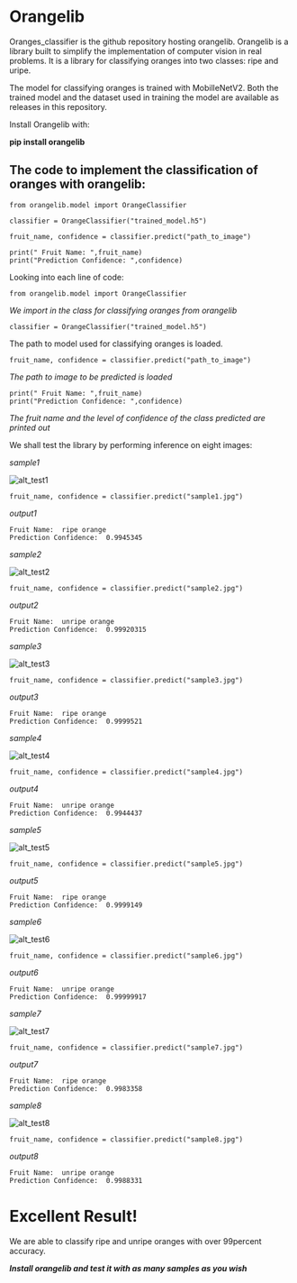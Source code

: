 # Orangelib

Oranges_classifier is the github repository hosting orangelib. Orangelib is a library built to simplify the implementation of computer vision in real problems. It is a library for classifying oranges into two classes: ripe and uripe. 

The model for classifying oranges is trained with MobilleNetV2. Both the trained model and the dataset used in training the model are available as releases in this repository.

Install Orangelib with:

**pip install orangelib**

## The code to implement the classification of oranges with orangelib:
```
from orangelib.model import OrangeClassifier

classifier = OrangeClassifier("trained_model.h5")

fruit_name, confidence = classifier.predict("path_to_image")

print(" Fruit Name: ",fruit_name)
print("Prediction Confidence: ",confidence)
```
Looking into each line of code: 
```
from orangelib.model import OrangeClassifier
```

*We import in the class for classifying oranges from orangelib*

```
classifier = OrangeClassifier("trained_model.h5")
```

The path to model used for classifying oranges is loaded.
```
fruit_name, confidence = classifier.predict("path_to_image")
```

*The path to image to be predicted is loaded*
```
print(" Fruit Name: ",fruit_name)
print("Prediction Confidence: ",confidence)
```

*The fruit name and the level of confidence of the class predicted are printed out*

We shall test the library by performing inference on eight images:

*sample1*


![alt_test1](photos/sample1.jpg)

```
fruit_name, confidence = classifier.predict("sample1.jpg")
```

*output1*
```
Fruit Name:  ripe orange
Prediction Confidence:  0.9945345
```

*sample2*

![alt_test2](photos/sample2.jpg)

```
fruit_name, confidence = classifier.predict("sample2.jpg")
```

*output2*
```
Fruit Name:  unripe orange
Prediction Confidence:  0.99920315
```

*sample3*

![alt_test3](photos/sample3.jpg)

```
fruit_name, confidence = classifier.predict("sample3.jpg")
```

*output3*
```
Fruit Name:  ripe orange
Prediction Confidence:  0.9999521
```

*sample4*

![alt_test4](photos/sample4.jpg)

```
fruit_name, confidence = classifier.predict("sample4.jpg")
```
*output4*
```
Fruit Name:  unripe orange
Prediction Confidence:  0.9944437
```

*sample5*

![alt_test5](photos/sample5.jpg)

```
fruit_name, confidence = classifier.predict("sample5.jpg")
```
*output5*
```
Fruit Name:  ripe orange
Prediction Confidence:  0.9999149
```

*sample6*

![alt_test6](photos/sample6.jpg)

```
fruit_name, confidence = classifier.predict("sample6.jpg")
```
*output6*
```
Fruit Name:  unripe orange
Prediction Confidence:  0.99999917
```

*sample7*

![alt_test7](photos/sample7.jpg)

```
fruit_name, confidence = classifier.predict("sample7.jpg")
```
*output7*
```
Fruit Name:  ripe orange
Prediction Confidence:  0.9983358
```

*sample8*

![alt_test8](photos/sample8.jpg)

```
fruit_name, confidence = classifier.predict("sample8.jpg")
```
*output8*
```
Fruit Name:  unripe orange
Prediction Confidence:  0.9988331
```

# Excellent Result!
We are able to classify ripe and unripe oranges with over 99percent accuracy.

***Install orangelib and test it with as many samples as you wish***





